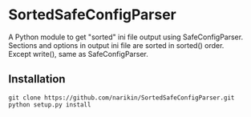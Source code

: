 # SortedSafeConfigParser
A Python module to get "sorted" ini file output using SafeConfigParser.  
Sections and options in output ini file are sorted in sorted() order.  
Except write(), same as SafeConfigParser.  


## Installation
```
git clone https://github.com/narikin/SortedSafeConfigParser.git
python setup.py install
```
